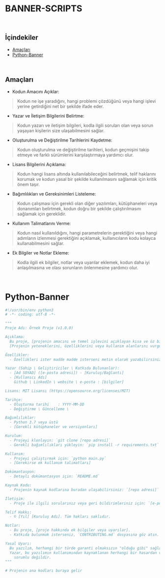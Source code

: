 # BANNER-SCRIPTS


<br/>


## İçindekiler
- [Amaçları](##Amaçları)
- [Python-Banner](#Python-Banner)


<br/>


## Amaçları
- Kodun Amacını Açıklar:
> Kodun ne işe yaradığını, hangi problemi çözdüğünü veya hangi işlevi yerine getirdiğini net bir şekilde ifade eder.

- Yazar ve İletişim Bilgilerini Belirtme:
> Kodun yazarı ve iletişim bilgileri, kodla ilgili soruları olan veya sorun yaşayan kişilerin size ulaşabilmesini sağlar.

- Oluşturulma ve Değiştirilme Tarihlerini Kaydetme:
> Kodun oluşturulma ve değiştirilme tarihleri, kodun geçmişini takip etmeye ve farklı sürümlerini karşılaştırmaya yardımcı olur.

- Lisans Bilgilerini Açıklama:
> Kodun hangi lisans altında kullanılabileceğini belirtmek, telif haklarını korumak ve kodun yasal bir şekilde kullanılmasını sağlamak için kritik önem taşır.

- Bağımlılıkları ve Gereksinimleri Listeleme:
> Kodun çalışması için gerekli olan diğer yazılımları, kütüphaneleri veya donanımları belirtmek, kodun doğru bir şekilde çalıştırılmasını sağlamak için gereklidir.

- Kullanım Talimatlarını Verme:
> Kodun nasıl kullanıldığını, hangi parametrelerin gerektiğini veya hangi adımların izlenmesi gerektiğini açıklamak, kullanıcıların kodu kolayca kullanabilmesini sağlar.

- Ek Bilgiler ve Notlar Ekleme:
> Kodla ilgili ek bilgiler, notlar veya uyarılar eklemek, kodun daha iyi anlaşılmasına ve olası sorunların önlenmesine yardımcı olur.


<br/>


# Python-Banner
```python
#!/usr/bin/env python3
# -*- coding: utf-8 -*-

"""
Proje Adı: Örnek Proje (v1.0.0)

Açıklama:
  Bu proje, [projenin amacını ve temel işlevini açıklayan kısa ve öz bir cümle].
  [Projenin yeteneklerini, özelliklerini veya kullanım alanlarını vurgulayan ek bilgiler].

Özellikler:
  - Özellikleri ister madde madde isterseni metin olarak yazabilirsiniz

Yazar (Sahip \ Geliştiriciler \ Katkıda Bulunanlar): 
  - [Ad SOYAD] ([e-posta adresi]) - [Kuruluş/Bağlantı]
  - [Kullanıcı Adı]
    Github \ LinkedIn \ website \ e-posta : [bilgiler]

Lisans: MIT Lisansı (https://opensource.org/licenses/MIT)

Tarihçe:
  - Oluşturma tarihi    : YYYY-MM-DD
  - Değiştirme \ Güncelleme \ 

Bağımlılıklar:
  - Python 3.7 veya üstü
  - [Gerekli kütüphaneler ve versiyonları]

Kurulum:
  - Projeyi klonlayın: `git clone [repo adresi]`
  - Gerekli bağımlılıkları yükleyin: `pip install -r requirements.txt`

Kullanım:
  - Projeyi çalıştırmak için: `python main.py`
  - [Gerekirse ek kullanım talimatları]

Dokümantasyon:
  - Detaylı dokümantasyon için: `README.md`

Kaynak Kodu:
  - Projenin kaynak kodlarına buradan ulaşabilirsiniz: `[repo adresi]`

İletişim:
  - Proje ile ilgili sorularınız veya geri bildirimleriniz için: `[e-posta adresi]`

Telif Hakkı:
  - © [Yıl] [Kuruluş Adı]. Tüm hakları saklıdır.

Notlar:
  - Bu proje, [proje hakkında ek bilgiler veya uyarılar].
  - Katkıda bulunmak isterseniz, `CONTRIBUTING.md` dosyasına göz atın.

Yasal Uyarı:
  Bu yazılım, herhangi bir türde garanti olmaksızın "olduğu gibi" sağlanır.
  Yazar, bu yazılımın kullanımından kaynaklanan herhangi bir hasardan veya kayıptan
    sorumlu değildir.
"""

# Projenin ana kodları buraya gelir
```
